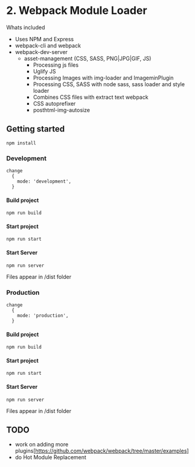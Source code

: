 # 2. Webpack Module Loader

Whats included
- Uses NPM and Express
- webpack-cli and webpack
- webpack-dev-server
  - asset-management (CSS, SASS, PNG|JPG|GIF, JS)
    - Processing js files
    - Uglify JS
    - Processing Images with img-loader and ImageminPlugin
    - Processing CSS, SASS with node sass, sass loader and style loader
    - Combines CSS files with extract text webpack
    - CSS autoprefixer
    - posthtml-img-autosize 

## Getting started

```
npm install
```

### Development

```
change
  {
    mode: 'development',
  }
```
#### Build project

```
npm run build
```

#### Start project
```
npm run start
```
#### Start Server
```
npm run server
```

Files appear in /dist folder

### Production

```
change
  {
    mode: 'production',
  }
```
#### Build project
```
npm run build
```

#### Start project
```
npm run start
```
#### Start Server
```
npm run server
```

Files appear in /dist folder

## TODO

-   work on adding more plugins[https://github.com/webpack/webpack/tree/master/examples]
-   do Hot Module Replacement
